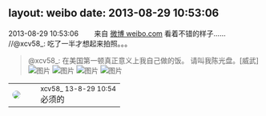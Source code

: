 layout: weibo
date: 2013-08-29 10:53:06
---
<meta name="referrer" content="no-referrer" />

2013-08-29 10:53:06  &nbsp;&nbsp;&nbsp;&nbsp;&nbsp;&nbsp; 来自 <a href="http://weibo.com/" rel="nofollow">微博 weibo.com</a>
看着不错的样子…… //@xcv58_: 吃了一半才想起来拍照。。。
>  @xcv58_: 在美国第一顿真正意义上我自己做的饭。  请叫我陈光盘。[威武] ​​​
>  ![图片](https://ww4.sinaimg.cn/large/801f7e9ajw1e82usjymaej218g0p1acr.jpg)
>  ![图片](https://ww1.sinaimg.cn/large/801f7e9ajw1e82ut05xygj218g0p142a.jpg)
>  ![图片](https://ww1.sinaimg.cn/large/801f7e9ajw1e82ut3y6l2j218g0p142d.jpg)
>  ![图片](https://ww3.sinaimg.cn/large/801f7e9ajw1e82ut8fh6zj218g0p142p.jpg)

<table style="width: 100%;">
  <tr>
    <td style="width: 40px;"><img style="border-radius:50%" src="https://tva3.sinaimg.cn/crop.0.0.1242.1242.50/801f7e9ajw8f3peekcgoqj20yi0yidg9.jpg?KID=imgbed,tva&Expires=1624465749&ssig=OYmMNY7P48"></td>
    <td colspan="2"><small>xcv58_ 13-8-29 10:54</small><br/>必须的</td>
  </tr>
</table>
